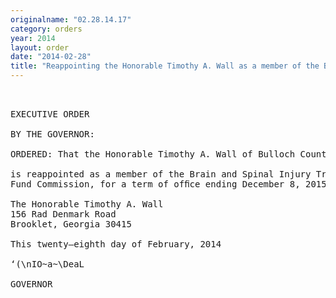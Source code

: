 ```yaml
---
originalname: "02.28.14.17"
category: orders
year: 2014
layout: order
date: "2014-02-28"
title: "Reappointing the Honorable Timothy A. Wall as a member of the Brain and Spinal Injury Trust Fund Commission"
---
```

<pre>
 

EXECUTIVE ORDER

BY THE GOVERNOR:

ORDERED: That the Honorable Timothy A. Wall of Bulloch County, Georgia, p

is reappointed as a member of the Brain and Spinal Injury Trust
Fund Commission, for a term of ofﬁce ending December 8, 2015.

The Honorable Timothy A. Wall
156 Rad Denmark Road
Brooklet, Georgia 30415

This twenty—eighth day of February, 2014

‘(\nIO~a~\DeaL

GOVERNOR

</pre>
